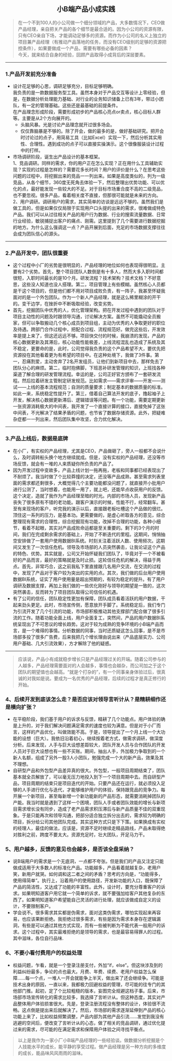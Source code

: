 ## <center>小B端产品小成实践</center>
> 在一个不到100人的小公司做一个细分领域的产品，大多数情况下，CEO做产品经理，亲自把关产品的各个细节是最合适的。因为小公司的资源有限，只有CEO亲自下场，才能调动足够多的资源。而作为小公司的名义上独立的项目兼产品经理（有推动产品落地的任务，而没有CEO级别的足够的资源把控条件），如果要做成一个产品，需要有哪些必备的因素？  
 今天，就来结合自身的经验，回顾产品取得小成背后的深层要素。 

 *** 
### 1.产品开发前充分准备 
- 设计花足够的心思，调研足够充分，目标足够明确。  
我负责的是一款数据服务型工具。虽然本身对于产品交互等设计上零经验，但是，在数据分析处理能力基础、对行业的业务知识储备上已有3年，带过小团队，有一定的管理基础。这些还是最基础的前提条件。  
在产品理念形成阶段，需要形成初步的产品核心亮点or卖点，核心目标人群等。主要是从2个方向展开的。  
  - 头脑风暴。光是讨论产品理念就开过很多场会。
  - 仅仅靠脑暴是不够的。除了开会，做的最多的是，做好基础研究。把开会时讨论过的点子，用简易工具（比如Excel）实现一下，然后分析其实用性、合理性。遇到成功的点子可以直接实操演示。这个很像服装设计过程中的打样。  
- 市场调研阶段，诞生出产品设计的基本框架。  
1、竞品调研。同样的需求，你的用户正在怎么实现？正在用什么工具辅助实现？实现的过程是怎样的？需要花多长时间？用户的评价是什么？在思考这些问题的过程中，将挖掘出来的竞品一一列出来。如果是高度类似的，列为一级竞品，从各个细节，360度无死角去体验一下，然后整理出优势功能、可以优化的点，最好能发现一些较大的不足。对于目标市场重合度不高的二级竞品，也不要忽视。很多产品，看着相关度不直接，但那很可能就是未来的方向。  
2、用户调研。调研用户的需求，其实简单的访谈是远远不够的。虽然我们是做工具的，但是如果仅仅局限于实现用户口头提的出来的需求，很难做成特色产品。我们可以从过往相关产品的用户行为数据、行业的搜索流量数据、日常行业经验，敏锐捕捉出客户的痛点、刚需。这里提到了几个需要进行数据挖掘的地方。为什么这么强调这一点？产品开展到后面，充足的市场数据支撑往往会成为团队信心的源头。
***
### 2.产品开发中，团队很重要
- 这个过程中小厂的劣势是很明显的，产品经理的地位如何也表现得很明显。主要有2个劣势。首先，整个项目团队人数倒是有十多人，然而大多入职时间都很短，入职时间最长的是10个月。研发流程？技术架构？技术文档？不好意思，这些没人知道也没人搭理。第二，项目管理上有些模糊。虽然核心人员都是干这个项目的，但是他们都不用对项目成败负责，有一阵子，我甚至怀疑我面对的是一个外包团队。作为一个新人产品经理，就是这么稀里糊涂的开干的。变干边学，在挫折中不断吸取经验，改变劣势。  
- 首先，挖掘团队中优秀的人，优化管理架构。把在开发过程中遇到的团队对于项目主动性的问题及时跟领导沟通，讨论解决方案。虽然不可能撬动全员搬家，但可以争取搬动几个核心成员到项目组，主动为优秀的人争取更好的职位及待遇。跨部门合作过程中，把配合过程、流程规范好。做完这些后，开发效率是提上来了，但这还远远不够。项目快交付的时候，我崩溃的发现，产品的核心数据更新及其滞后，核心功能性能极差，上线流程混乱也造成了系统及其不稳定，更要命的是，此时，公司觉得我负责的这个产品希望不大，要优先把资源投在其他看着更为有希望的项目中。在这种处境下，我做了3件事。第一，忍痛割爱，主动舍弃了2名开发组员，让他们到新项目中去，那样免去了团队分心的麻烦。第二，临时抱佛脚，下班恶补研发管理的知识，上班找各种渠道了解合理的研发管理流程。幸运的是，公司正好官方颁布了一套研发流程。然后拉着研发主管制定研发规范。比如需求——需求评审——开发——测试——上线的基本流程规范；自测的质量要求；制定基本的数据质量的标准。如此一来，系统稳定性提升了。第三，借着自己算法开发的底子，撸起袖子上开发，解决核心数据更新滞后、逻辑错误等问题。有一个功能，需要定期更新一张资源消耗极大的中间表，我开发了一个直接计算的接口，直接免掉了这张中间表，不光解决了结果矛盾的问题，也节省了数据存储资源。此外，把疑难杂症都一一列出来，然后团队集中攻坚，合力优化解决。
***
### 3.产品上线后，数据是底牌
- 在小厂，有实权的产品经理，尤其是CEO，产品做砸了，旁人一般都不会说什么，及时调转船头换个地方继续就成。但是，没有实权的产品经理，还没等市场反馈，就会有一堆的人来质疑你所负责的产品了。  
- 因为开发过程中变故多，产品上线计划一拖再拖，老板和同事都已经表现出了不耐烦了。我当时做了个比较莽撞的决定，还没等产品成熟，甚至需求列表里面的需求都还剩很多，大概觉得几个主要功能都没问题了，就直接开小批用户进行公测了，当时想着，也能用一用了，就上吧，还能早点收获用户的反馈。这个决定，造就了我作为产品经理至暗的时光。内部的市场人员，发现新产品丧失了很多原有不错的老功能。跟客户演示的时候，性能不行，经常翻车。甚至有来现场的客户，听完我的演示以后，直接跟老板吐槽这个产品做的很烂。顶住这一系列的压力，是基本功。更需要做的，是虚心听取各方的意见，综合整理现有需求的合理性，综合挖掘现有功能，改掉不合理的功能，各种小细节，看着不起眼，其实对产品成败命运都是至关重要的。剩下的3个月的时间，我们在完成剩余需求的基础上，开始了不断迭代的里程。这期间，悄悄抽空安排做了一套用户使用数据BI系统。时刻关注着活跃人数、使用频次。这期间又发生了一次信任危机。领导及市场部的人员突然袭击，让我论证这个产品的特色、优势。其实就是，公司又开始怀疑我们团队了，毕竟对于一个不被看好的产品而言，最好的策略就是及时止损。这轮信任危机的解决，得益于两点。首先，非常巧合，这之前我私下里直接跟几名用户交流，在交流的过程中，发现了产品对于客户较为突出的实用的点。其次，我们做的后台用户使用数据BI系统，证实了用户使用量是超出预期的，有较为稳定的提升。有了用户调研及数据支撑，再加上我们做的一些优化刚好与领导的期望是一致的，这次突然袭击，反而转为了项目团队取得公司信任的机遇。  
- 有了公司的信任，团队稳定性更加有保障，团队成员看着活跃的用户数据，干起来劲头更足。此时，市场宣传侧，愿意放开手脚了。系统稳定后，我们专门为引流开发了几个引流的功能，市场部积极推动其他支撑部门配合做了很多引流的工作。随着功能全面上线，用户全面复工，突然间，产品的用户数据BI系统呈现出了不可思议的增长趋势。这对于较为成熟的竞争环境的小B端产品而言，是一个难得的事情。分析数据的同事，当时还质疑这怎么回事，是不是市场部多投了很多广告费，后来我把几个增长理由说出来（产品底层实力、公司用户基础、几大引流效果），方才解除了他的疑惑。
***
>应该说，产品小有成就稳步增长只是产品经理过关的开端。随着公司参与的人越多，产品经理需要面对的人会越多，事情也会越杂，而公司加之于这个团队的期望值也会越高。“就是个打杂的”，有一个同事亲身体验过后，很真诚的对我如是说。要成为一名优秀的产品经理，后续的过程才是真正修行的开始。
### 4、后续开发到底该怎么走？是否应该对领导言听计从？是精耕细作还是横向扩张？
- 在平稳阶段，我们基于用户的诉求与反馈，精耕了几个功能点。用户体验的确是上升的，对于我们解决问题满足需求的速度也较为满意。但是对于小厂而言，这样的产品优化，叫做效能不高。于是，领导提出了一个月上线一个大功能的设想（巨大）。我依旧沿着初心，继续按着老方式，做需求调研，做深度分析。后来发现，人手与巨大设想差距较大，团队开发人员与合作团队的开发人员对于巨大设想也有一些不买账。期间，抽出人手，外加极力争取到的一个新人名额，组成了另外一股3人小团队，勉强完成一个大的新产品，效果及其不理想。  
- 自研型产品和外包型产品差异真的很大。外包型，一般项目周期结束了，团队基本就全员解放了，可以毫无压力地投入到下一个项目周期中去。而自研型产品，项目周期的结束只是项目迭代的开始。只要产品还在运行，就必须投入足够的人手进行优化与迭代，才能够维护用户的体验，保持跟竞品的竞争力。每开展一个新项目，甚至每新增一个新功能新的产品形态，就需要消耗掉团队的产能。我当时就是遇到了这样一个困境，团队人手或者团队效能的增长与新项目需求增长没有同步，造成了老产品需求积压滞后与新产品质量不佳的双重现象。于是只能再次和领导沟通，把部分适合独立拆分出去的，需求较为明确的项目，拆分给公司其他团队完成。其实这种方式只是下下策。如果换成有实权的经理人，最佳的做法，应该是，资源不足时继续走精品路线，产品未取得绝对胜利之前，跨度不要太大。资源充足时，壮大团队，开足马力干。
### 5、用户越多，反馈的意见也会越多，是否该全盘采纳？
- 说B端用户的需求是一个无底洞，一点都不夸张。但是我们的产品又注定只能做成适用于大多数人的标准化产品。功能越多，产品看着就越复杂，老用户笑，新用户就哭。如何调和这二者之间的矛盾？思考的方向是，“功能得多，使用得简单”。执行上，沿着用户的使用路径，开发新功能的入口，既保障了产品的简洁性，又达成了功能的丰富性。此外，设计时，要充分尊重客户的诉求。如果明知道客户用它就一个简单的诉求，就不要强加给客户其他复杂的东西了。如果明知道客户希望能自己灵活的进行处理，就应该做成自定义的设计，不要限制客户。  
- 学会说不。很多需求其实都是伪需求，面对这类伪需求，哪怕实现起来再容易，也应该果断拒绝。我拒绝过很多需求，有些是因为需求本身存在逻辑漏洞，有些是可以通过其他方式实现，而有一些被判断为不能代表一般用户的诉求。这个过程中，其实最难拒绝的是领导的需求，也是最容易得罪人的过程。其中滋味，各位自行品味.
### 6、不要小看付费用户的权益处理
- 权益问题，乍看，就是一个登录注册支付，外加“if，else”。但这块涉及到的利益纠纷最多，争论的点也最大。月费、年费、续费、老用户权益怎么保障……每一个点，一堆人一开会就能争上半天，做出来了还会继续争。可能是技术出身的原因，一直以来，我都极力回避权益的管理，尽可能的往专门的其他部门推。起初，定了个比较粗糙的版本，妄图完全规避这档子事。后来，市场部市场宣传转化的需求比较多，我选择了言听计从。但这种态度，其实对产品整体用户体验损害很大。先是，登录注册流程没有整体的设计，体验很不流畅。这点倒是提出来后就解决了。然后，市场部的需求逐渐延伸到产品的核心功能上来了，比如权益频繁调整，产品内部为其他产品引流……发觉到我没有逃避的空间后，便改变了言听计从的心态，做了相关的竞品调研，通过优化提过来的需求，尽可能的在满足需求和保障用户体验之间寻找平衡点。
> 以上是我作为一家小厂小B端产品经理的一些经验谈。做数据分析挖掘是个人技能水平的成长，能平静的享受过程。做产品经理是另一种方向的多维度的成长，能品味风风雨雨的滋味。
